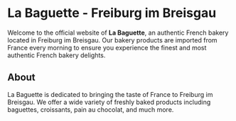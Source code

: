 # La Baguette - Freiburg im Breisgau

Welcome to the official website of **La Baguette**, an authentic French bakery located in Freiburg im Breisgau. Our bakery products are imported from France every morning to ensure you experience the finest and most authentic French bakery delights.

## About

La Baguette is dedicated to bringing the taste of France to Freiburg im Breisgau. We offer a wide variety of freshly baked products including baguettes, croissants, pain au chocolat, and much more.
